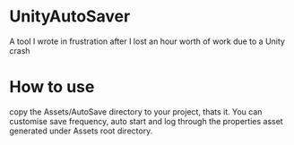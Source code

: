 # UnityAutoSaver
 A tool I wrote in frustration after I lost an hour worth of work due to a Unity crash
 
# How to use
 copy the Assets/AutoSave directory to your project, thats it. You can customise save frequency, auto start and log through the properties asset generated under Assets root directory.
